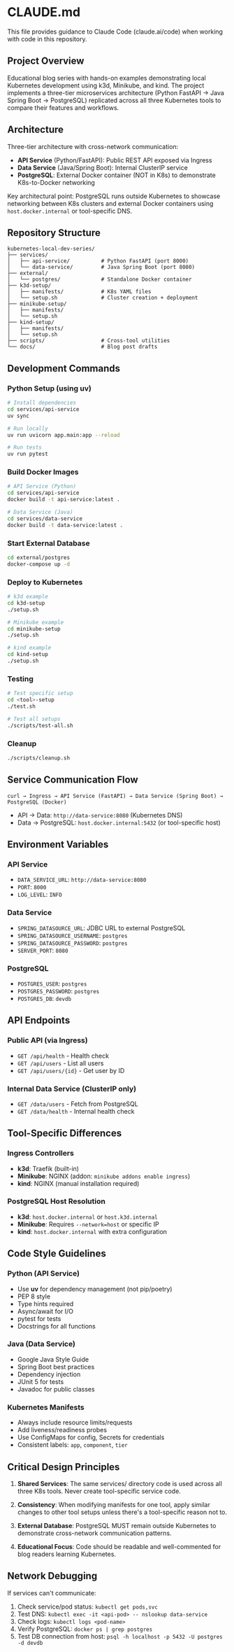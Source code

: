 # CLAUDE.md

This file provides guidance to Claude Code (claude.ai/code) when working with code in this repository.

## Project Overview

Educational blog series with hands-on examples demonstrating local Kubernetes development using k3d, Minikube, and kind. The project implements a three-tier microservices architecture (Python FastAPI → Java Spring Boot → PostgreSQL) replicated across all three Kubernetes tools to compare their features and workflows.

## Architecture

Three-tier architecture with cross-network communication:
- **API Service** (Python/FastAPI): Public REST API exposed via Ingress
- **Data Service** (Java/Spring Boot): Internal ClusterIP service
- **PostgreSQL**: External Docker container (NOT in K8s) to demonstrate K8s-to-Docker networking

Key architectural point: PostgreSQL runs outside Kubernetes to showcase networking between K8s clusters and external Docker containers using `host.docker.internal` or tool-specific DNS.

## Repository Structure

```
kubernetes-local-dev-series/
├── services/
│   ├── api-service/          # Python FastAPI (port 8000)
│   └── data-service/         # Java Spring Boot (port 8080)
├── external/
│   └── postgres/             # Standalone Docker container
├── k3d-setup/
│   ├── manifests/            # K8s YAML files
│   └── setup.sh              # Cluster creation + deployment
├── minikube-setup/
│   ├── manifests/
│   └── setup.sh
├── kind-setup/
│   ├── manifests/
│   └── setup.sh
├── scripts/                  # Cross-tool utilities
└── docs/                     # Blog post drafts
```

## Development Commands

### Python Setup (using uv)
```bash
# Install dependencies
cd services/api-service
uv sync

# Run locally
uv run uvicorn app.main:app --reload

# Run tests
uv run pytest
```

### Build Docker Images
```bash
# API Service (Python)
cd services/api-service
docker build -t api-service:latest .

# Data Service (Java)
cd services/data-service
docker build -t data-service:latest .
```

### Start External Database
```bash
cd external/postgres
docker-compose up -d
```

### Deploy to Kubernetes
```bash
# k3d example
cd k3d-setup
./setup.sh

# Minikube example
cd minikube-setup
./setup.sh

# kind example
cd kind-setup
./setup.sh
```

### Testing
```bash
# Test specific setup
cd <tool>-setup
./test.sh

# Test all setups
./scripts/test-all.sh
```

### Cleanup
```bash
./scripts/cleanup.sh
```

## Service Communication Flow

```
curl → Ingress → API Service (FastAPI) → Data Service (Spring Boot) → PostgreSQL (Docker)
```

- API → Data: `http://data-service:8080` (Kubernetes DNS)
- Data → PostgreSQL: `host.docker.internal:5432` (or tool-specific host)

## Environment Variables

### API Service
- `DATA_SERVICE_URL`: `http://data-service:8080`
- `PORT`: `8000`
- `LOG_LEVEL`: `INFO`

### Data Service
- `SPRING_DATASOURCE_URL`: JDBC URL to external PostgreSQL
- `SPRING_DATASOURCE_USERNAME`: `postgres`
- `SPRING_DATASOURCE_PASSWORD`: `postgres`
- `SERVER_PORT`: `8080`

### PostgreSQL
- `POSTGRES_USER`: `postgres`
- `POSTGRES_PASSWORD`: `postgres`
- `POSTGRES_DB`: `devdb`

## API Endpoints

### Public API (via Ingress)
- `GET /api/health` - Health check
- `GET /api/users` - List all users
- `GET /api/users/{id}` - Get user by ID

### Internal Data Service (ClusterIP only)
- `GET /data/users` - Fetch from PostgreSQL
- `GET /data/health` - Internal health check

## Tool-Specific Differences

### Ingress Controllers
- **k3d**: Traefik (built-in)
- **Minikube**: NGINX (addon: `minikube addons enable ingress`)
- **kind**: NGINX (manual installation required)

### PostgreSQL Host Resolution
- **k3d**: `host.docker.internal` or `host.k3d.internal`
- **Minikube**: Requires `--network=host` or specific IP
- **kind**: `host.docker.internal` with extra configuration

## Code Style Guidelines

### Python (API Service)
- Use **uv** for dependency management (not pip/poetry)
- PEP 8 style
- Type hints required
- Async/await for I/O
- pytest for tests
- Docstrings for all functions

### Java (Data Service)
- Google Java Style Guide
- Spring Boot best practices
- Dependency injection
- JUnit 5 for tests
- Javadoc for public classes

### Kubernetes Manifests
- Always include resource limits/requests
- Add liveness/readiness probes
- Use ConfigMaps for config, Secrets for credentials
- Consistent labels: `app`, `component`, `tier`

## Critical Design Principles

1. **Shared Services**: The same services/ directory code is used across all three K8s tools. Never create tool-specific service code.

2. **Consistency**: When modifying manifests for one tool, apply similar changes to other tool setups unless there's a tool-specific reason not to.

3. **External Database**: PostgreSQL MUST remain outside Kubernetes to demonstrate cross-network communication patterns.

4. **Educational Focus**: Code should be readable and well-commented for blog readers learning Kubernetes.

## Network Debugging

If services can't communicate:
1. Check service/pod status: `kubectl get pods,svc`
2. Test DNS: `kubectl exec -it <api-pod> -- nslookup data-service`
3. Check logs: `kubectl logs <pod-name>`
4. Verify PostgreSQL: `docker ps | grep postgres`
5. Test DB connection from host: `psql -h localhost -p 5432 -U postgres -d devdb`
